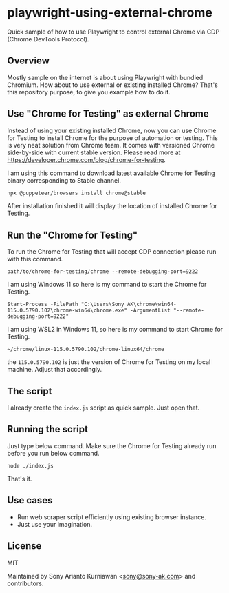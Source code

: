 # playwright-using-external-chrome
Quick sample of how to use Playwright to control external Chrome via CDP (Chrome DevTools Protocol).

## Overview
Mostly sample on the internet is about using Playwright with bundled Chromium. How about to use external or existing installed Chrome? That's this repository purpose, to give you example how to do it.

## Use "Chrome for Testing" as external Chrome
Instead of using your existing installed Chrome, now you can use Chrome for Testing to install Chrome for the purpose of automation or testing. This is very neat solution from Chrome team. It comes with versioned Chrome side-by-side with current stable version. Please read more at https://developer.chrome.com/blog/chrome-for-testing.

I am using this command to download latest available Chrome for Testing binary corresponding to Stable channel.

```bash
npx @puppeteer/browsers install chrome@stable
```

After installation finished it will display the location of installed Chrome for Testing.

## Run the "Chrome for Testing"

To run the Chrome for Testing that will accept CDP connection please run with this command.

```
path/to/chrome-for-testing/chrome --remote-debugging-port=9222
```

I am using Windows 11 so here is my command to start the Chrome for Testing.

```
Start-Process -FilePath "C:\Users\Sony AK\chrome\win64-115.0.5790.102\chrome-win64\chrome.exe" -ArgumentList "--remote-debugging-port=9222"
```

I am using WSL2 in Windows 11, so here is my command to start Chrome for Testing.

```
~/chrome/linux-115.0.5790.102/chrome-linux64/chrome
```

the `115.0.5790.102` is just the version of Chrome for Testing on my local machine. Adjust that accordingly.

## The script

I already create the `index.js` script as quick sample. Just open that.

## Running the script

Just type below command. Make sure the Chrome for Testing already run before you run below command.

```
node ./index.js
```

That's it.

## Use cases

- Run web scraper script efficiently using existing browser instance.
- Just use your imagination.

## License

MIT

Maintained by Sony Arianto Kurniawan <<sony@sony-ak.com>> and contributors.
